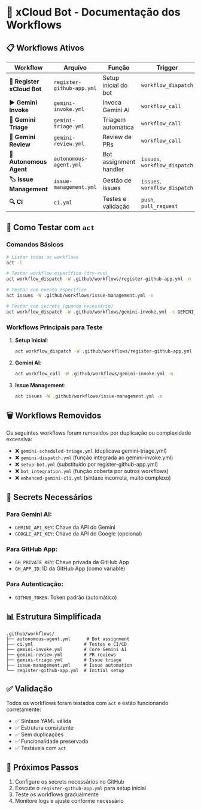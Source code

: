# 🤖 xCloud Bot - Documentação dos Workflows

## 📋 Workflows Ativos

| Workflow | Arquivo | Função | Trigger | Status |
|----------|---------|--------|---------|---------|
| **🔧 Register xCloud Bot** | `register-github-app.yml` | Setup inicial do bot | `workflow_dispatch` | ✅ Ativo |
| **▶️ Gemini Invoke** | `gemini-invoke.yml` | Invoca Gemini AI | `workflow_call` | ✅ Ativo |
| **🔀 Gemini Triage** | `gemini-triage.yml` | Triagem automática | `workflow_call` | ✅ Ativo |
| **🔎 Gemini Review** | `gemini-review.yml` | Review de PRs | `workflow_call` | ✅ Ativo |
| **🤖 Autonomous Agent** | `autonomous-agent.yml` | Bot assignment handler | `issues`, `workflow_dispatch` | ✅ Ativo |
| **🏷️ Issue Management** | `issue-management.yml` | Gestão de issues | `issues`, `workflow_dispatch` | ✅ Ativo |
| **🔍 CI** | `ci.yml` | Testes e validação | `push`, `pull_request` | ✅ Ativo |

## 🧪 Como Testar com `act`

### Comandos Básicos

```bash
# Listar todos os workflows
act -l

# Testar workflow específico (dry-run)
act workflow_dispatch -W .github/workflows/register-github-app.yml -n

# Testar com evento específico
act issues -W .github/workflows/issue-management.yml -n

# Testar com secrets (quando necessário)
act workflow_dispatch -W .github/workflows/gemini-invoke.yml -s GEMINI_API_KEY=sua-chave -n
```

### Workflows Principais para Teste

1. **Setup Inicial**:
   ```bash
   act workflow_dispatch -W .github/workflows/register-github-app.yml -n
   ```

2. **Gemini AI**:
   ```bash
   act workflow_call -W .github/workflows/gemini-invoke.yml -n
   ```

3. **Issue Management**:
   ```bash
   act issues -W .github/workflows/issue-management.yml -n
   ```

## 🗑️ Workflows Removidos

Os seguintes workflows foram removidos por duplicação ou complexidade excessiva:

- ❌ `gemini-scheduled-triage.yml` (duplicava gemini-triage.yml)
- ❌ `gemini-dispatch.yml` (função integrada ao gemini-invoke.yml)  
- ❌ `setup-bot.yml` (substituído por register-github-app.yml)
- ❌ `bot_integration.yml` (função coberta por outros workflows)
- ❌ `enhanced-gemini-cli.yml` (sintaxe incorreta, muito complexo)

## 🔑 Secrets Necessários

### Para Gemini AI:
- `GEMINI_API_KEY`: Chave da API do Gemini
- `GOOGLE_API_KEY`: Chave da API do Google (opcional)

### Para GitHub App:
- `GH_PRIVATE_KEY`: Chave privada da GitHub App
- `GH_APP_ID`: ID da GitHub App (como variable)

### Para Autenticação:
- `GITHUB_TOKEN`: Token padrão (automático)

## 📊 Estrutura Simplificada

```
.github/workflows/
├── autonomous-agent.yml      # Bot assignment
├── ci.yml                   # Testes e CI/CD  
├── gemini-invoke.yml        # Core Gemini AI
├── gemini-review.yml        # PR reviews
├── gemini-triage.yml        # Issue triage
├── issue-management.yml     # Issue automation
└── register-github-app.yml  # Initial setup
```

## ✅ Validação

Todos os workflows foram testados com `act` e estão funcionando corretamente:

- ✅ Sintaxe YAML válida
- ✅ Estrutura consistente  
- ✅ Sem duplicações
- ✅ Funcionalidade preservada
- ✅ Testáveis com `act`

## 🚀 Próximos Passos

1. Configure os secrets necessários no GitHub
2. Execute o `register-github-app.yml` para setup inicial
3. Teste os workflows gradualmente
4. Monitore logs e ajuste conforme necessário